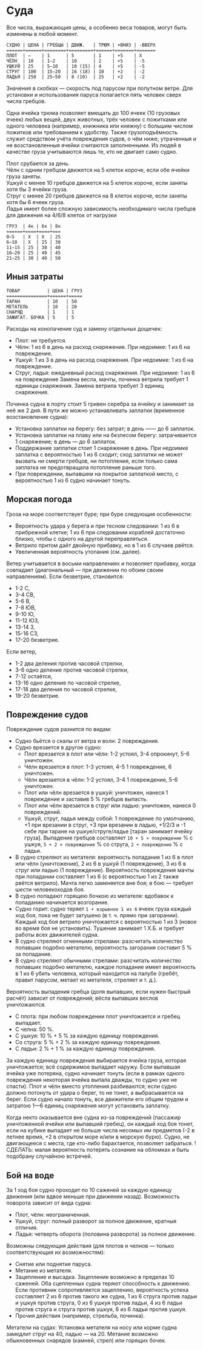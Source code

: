 # Суда

Все числа, выражающия цены, а особенно веса товаров, могут быть изменены в любой момент.


```
СУДНО | ЦЕНА | ГРЕБЦЫ | ДВИЖ.   | ТРЮМ | +ВНИЗ | -ВВЕРХ
======+======+========+=========+======+=======+=======
ПЛОТ  | —    | 1      | 5       | 1    | +5    | Х
ЧЁЛН  | 10   | 1—2    | 10      | 2    | +5    | -5
УШКУЙ | 25   | 5—10   | 10 (15) | 4    | +5    | -5
СТРУГ | 100  | 15—20  | 16 (18) | 10   | +2    | -2
ЛАДЬЯ | 250  | 25—50  | 8 (10)  | 25   | +2    | -2
```

Значения в скобках — скорость под парусом при попутном ветре. Для установки и использования паруса полагается пять человек сверх числа гребцов.

Одна ячейка трюма позволяет вмещать до 100 ячеек (10 грузовых ячеек) любых вещей, двух животных, трёх человек с пожитками или одного человека (например, книжника или княжну) с большим числом пожитков или требованием к удобству. Также грузоподъёмность служит средством учёта повреждения судов, о чём ниже; утраченныя и не возстановленныя ячейки считаются заполненными. Из людей в качестве груза учитываются лишь те, кто не двигает само судно.

Плот срубается за день.  
Чёлн с одним гребцом движется на 5 клеток короче, если обе ячейки груза заняты.  
Ушкуй с менее 10 гребцов движется на 5 клеток короче, если заняты хотя бы 3 ячейки груза.  
Струг с менее 20 гребцов движется на 8 клеток короче, если заняты хотя бы 6 ячеек груза.  
Ладья имеет более сложную зависимость необходимаго числа гребцов для движения на 4/6/8 клеток от нагрузки
```
ГРУЗ  | 4к | 6к | 8к
======+====+====+===
0—5   | Х  | Х  | 25
6—10  | Х  | 25 | 30  
11—15 | 25 | 30 | 40
16—20 | 25 | 40 | 45
21—25 | 30 | 40 | 50
```

## Иныя затраты

```
ТОВАР          | ЦЕНА | ГРУЗ
===============+======+=====
ТАРАН          | 10   | 50
МЕТАТЕЛЬ       | 10   | 20
СНАРЯД         | 1    | 1
ЗАЖИГАТ. БОЧКА | 5    | 5
```

Расходы на конопачение суд и замену отдельных дощечек:
* Плот: не требуется.
* Чёлн: 1 из 6 в день на расход снаряжения. При недоимке: 1 из 6 на повреждение.
* Ушкуй: 1 из 3 в день на расход снаряжения. При недоимке: 1 из 6 на повреждение.
* Струг, ладья: ежедневный расход снаряжения. При недоимке: 1 из 6 на повреждение
Замена весла, мачты, починка ветрила требует 1 единицы снаряжения. Замена ветрила требует 3 единиц снаряжения.

Починка судна в порту стоит 5 гривен серебра за ячейку и занимает за неё же 2 дня. В пути же можно устанавливать заплатки (временное возстановление судна):
* Установка заплатки на берегу: без затрат; в день —— до 6 заплаток.
* Установка заплатки на плаву или на безлесом берегу: затрачивается 1 снаряжение; в день — до 6 заплаток.
* Поддержание заплатки стоит 1 снаряжение в день. При недоимке заплатка с вероятностью 1 из 6 сходит; сход заплатки не может вызвать ни смерти гребцов, ни потопления, если только сама заплатка не предотвращала потопление раньше того.
* При повреждении, выпавшем на покрытое заплаткой место, с вероятностью 1 из 6 судно начинает тонуть.

## Морская погода

Гроза на море соответствует буре; при буре следующия особенности:
* Вероятность удара у берега и при тесном следовании: 1 из 6 в прибрежной клетке; 1 из 6 при следовании кораблей достаточно близко, чтобы с одного на другой переправляться.
* Ветрило притом даёт двойную прибавку, но в 1 из 6 случаев рвётся.
* Увеличенная вероятность утопания (см. далее).

Ветер учитывается в восьми направлениях и позволяет прибавку, когда совпадает (диагональный — при движении по обоим своим направлениям). Если безветрие, становится:
* 1-2 С,
* 3-4 СВ,
* 5-6 В,
* 7-8 ЮВ,
* 9-10 Ю,
* 11-12 ЮЗ,
* 13-14 З,
* 15-16 СЗ,
* 17-20 безветрие.

Если ветер,
* 1-2 два деления против часовой стрелки,
* 3-6 одно деление против часовой стрелки,
* 7-12 остаётся,
* 13-16 одно деление по часовой стрелке,
* 17-18 два деления по часовой стрелке,
* 19-20 безветрие.

## Повреждение судов

Повреждение судов разнится по видам:
* Судно бьётся о скалы от ветра и волн: 2 повреждения.
* Судно врезается в другое судно:
  * Плот врезается в плот или чёлн: 1-2 устоял, 3-4 опрокинут, 5-6 уничтожен.
  * Чёлн врезается в плот: 1-3 устоял, 4-5 1 повреждение, 6 уничтожен.
  * Чёлн врезается в чёлн: 1-2 устоял, 3-4 1 повреждение, 5-6 уничтожен.
  * Плот или чёлн врезается в ушкуй: уничтожен, нанеся 1 повреждение и заставив 5 % гребцов выпасть.
  * Плот или чёлн врезается в струг или ладью: уничтожен, нанеся 0 повреждений.
  * Ушкуй, струг, ладья между собой: 1 повреждение по умолчанию, +1 при врезании в струг, +3 при врезании в ладью, +1/2/3 и -1 себе при таране на ушкуе/струге/ладье [таран занимает ячейку груза]. Выпадение гребцов составляет `10 + 5 × повреждение` % с ушкуя, `5 + 2 × повреждение` % со струга, `2 + повреждение` % с ладьи.
* В судно стреляют из метателя: вероятность попадания 1 из 6 в плот или чёлн (уничтожение), 2 из 6 в ушкуй (1 повреждение), 3 из 6 в струг или ладью (1 повреждение). Вероятность повреждения мачты при попадании составляет 1 из 6 (с вероятностью 1 из 2 также рвётся ветрило). Мачта легко заменяется вне боя; в бою — требует шести человекоходов боя.
* В судно попадают горящею бочкою из метателя: вдобавок к попаданию начинается возгорание.
* Судно горит: судно теряет `1 + взрывное 1 из 6` ячеек груза каждый ход боя, пока не будет затушено (в т. ч. прямо при загорании). Каждый ход боя ветрило уничтожается с вероятностью 1 из 3 (новое во время боя не установить). Тушение занимает 1 Х.Б. и требует работы всех движителей судна.
* В судно стреляют огненными стрелами: разсчитать количество попавших подобно метателю, вероятность загорания составит 5 % за попадание.
* В судно стреляют обычными стрелами: разсчитать количество попавших подобно метателю, каждое попадание имеет вероятность в 1 из 6 убить человека, который находится на палубе (гребёт, правит парусом, метает из метателя, стреляет и т. д.).

Вероятность выпадения гребца (доля выпавших, если нужен быстрый расчёт) зависит от повреждений; вёсла выпавших веслов уничтожаются.
* С плота: при любом повреждении плот уничтожается и гребец выпадает.
* С челна: 50 %.
* С ушкуя: 10 % + 5 % за каждую единицу повреждения.
* Со струга: 5 % + 2 % за каждую единицу повреждения.
* С ладьи: 2 % + 1 % за каждую единицу повреждения.

За каждую единицу повреждения выбирается ячейка груза, которая уничтожается; всё содержимое выпадает наружу. Если выпавшая ячейка уже потеряна, судно начинает тонуть (если в рамках одного повреждения некоторая ячейка выпала дважды, то судно уже не спасти). Плот и чёлн вместо утопления разбиваются; если судно должно потонуть от удара о берег, то не тонет, а выбрасывается на берег. Если судно начало тонуть, все движители его общим трудом и затратою 1—6 единиц снаряжения могут установить заплатку.

Когда некто оказывается вне судна из-за повреждений (пассажир уничтоженной ячейки или выпавший гребец), он каждый ход боя тонет, если на кубике выпадает не больше числа несомых им предметов (-2 в летнее время, +2 в открытом море и/или в морскую бурю). Судно, не двигающееся с места, где кто-либо барахтается, позволяет забраться. !СДЕЛАТЬ: малая вероятность потерять сознание на обломках и быть подобрану случайною встречей.

## Бой на воде

За 1 ход боя судно проходит по 10 саженей за каждую единицу движения (или вдвое меньше при движении назад). Возможность поворота зависит от вида судна:
* Плот, чёлн: неограниченная.
* Ушкуй, струг: полный разворот за полное движение, кратныя отличия.
* Ладья: четверть оборота (половина разворота) за полное движение.

Возможны следующия действия (для плотов и челнов — только соответствующия их возможностям):
* Снятие или поднятие паруса.
* Метание из метателя. 
* Зацепление и высадка. Зацепление возможно в пределах 10 саженей. Оба сцепленных судна теряют способность к движению. Если противник сопротивляется зацеплению, вероятность успеха составляет 2 из 6 против такого же судна, 1 из 6 струга против ладьи и ушкуя против струга, 0 из 6 ушкуя против ладьи, 4 из 6 ладьи против струга и струга против ушкуя, 6 из 6 ладьи против ушкуя.
* Прочия действия (например, стрельба, починка).

Метатели на судах: Установка метателя на носу или корме судна замедлит струг на 40, ладью — на 20. Метание возможно обыкновенных снарядов (камней, стрел) или горящих бочек.
